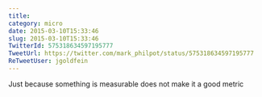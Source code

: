 ```yaml
---
title: 
category: micro
date: 2015-03-10T15:33:46
slug: 2015-03-10T15:33:46
TwitterId: 575318634597195777
TweetUrl: https://twitter.com/mark_philpot/status/575318634597195777
ReTweetUser: jgoldfein
---
```


<i class="fa fa-retweet" aria-hidden="true"></i> Just because something is measurable does not make it a good metric